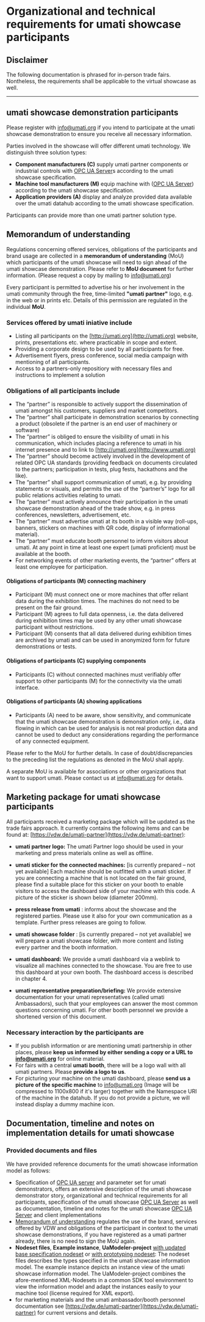 # Organizational and technical requirements for umati showcase participants

## Disclaimer

The following documentation is phrased for in-person trade fairs. Nontheless, the requirements shall be applicable to the virtual showcase as well.

---

## umati showcase demonstration participants

Please register with [info@umati.org](mailto:info@umati.org) if you intend to participate at the umati showcase demonstration to ensure you receive all necessary information.

Parties involved in the showcase will offer different umati technology. We distinguish three solution types:

- **Component manufacturers (C)** supply umati partner components or industrial controls with [OPC UA Server](SERVER.md)s according to the umati showcase specification.
- **Machine tool manufacturers (M)** equip machine with ([OPC UA Server](SERVER.md)) according to the umati showcase specification.
- **Application providers (A)** display and analyze provided data available over the umati datahub according to the umati showcase specification.

Participants can provide more than one umati partner solution type.

## Memorandum of understanding

Regulations concerning offered services, obligations of the participants and brand usage are collected in a **memorandum of understanding** (MoU) which participants of the umati showcase will need to sign ahead of the umati showcase demonstration. Please refer to **MoU document** for further information. (Please request a copy by mailing to [info@umati.org](mailto:info@umati.org))

Every participant is permitted to advertise his or her involvement in the umati community through the free, time-limited **&quot;umati partner&quot;** logo, e.g. in the web or in prints etc.  Details of this permission are regulated in the individual **MoU**.

### Services offered by umati iniative include

- Listing all participants on the [http://umati.org](http://umati.org) website, prints, presentations etc. where practicable in scope and extent.
- Providing a corporate design to be used by all participants for free.
- Advertisement flyers, press conference, social media campaign with mentioning of all participants.
- Access to a partners-only repositiory with necessary files and instructions to implement a solution

### Obligations of all participants include

- The “partner” is responsible to actively support the dissemination of umati amongst his customers, suppliers and market competitors.
- The “partner” shall participate in demonstration scenarios by connecting a product (obsolete if the partner is an end user of machinery or software)
- The “partner” is obliged to ensure the visibility of umati in his communication, which includes placing a reference to umati in his internet presence and to link to [http://umati.org](http://www.umati.org)
- The “partner” should become actively involved in the development of related OPC UA standards (providing feedback on documents circulated to the partners; participation in tests, plug fests, hackathons and the like).
- The “partner” shall support communication of umati, e.g. by providing statements or visuals, and permits the use of the “partner’s” logo for all public relations activities relating to umati.
- The “partner” must actively announce their participation in the umati showcase demonstration ahead of the trade show, e.g. in press conferences, newsletters, advertisement, etc.
- The “partner” must advertise umati at its booth in a visible way (roll-ups, banners, stickers on machines with QR code, display of informational material).
- The “partner” must educate booth personnel to inform visitors about umati. At any point in time at least one expert (umati proficient) must be available at the booth.
- For networking events of other marketing events, the “partner” offers at least one employee for participation.

#### Obligations of participants (M) connecting machinery

- Participant (M) must connect one or more machines that offer reliant data during the exhibition times. The machines do not need to be present on the fair ground.
- Participant (M) agrees to full data openness, i.e. the data delivered during exhibition times may be used by any other umati showcase participant without restrictions.
- Participant (M) consents that all data delivered during exhibition times are archived by umati and can be used in anonymized form for future demonstrations or tests.

#### Obligations of participants (C) supplying components

- Participants (C) without connected machines must verifiably offer support to other participants (M) for the connectivity via the umati interface.

#### Obligations of participants (A) showing applications

- Participants (A) need to be aware, show sensitivity, and communicate that the umati showcase demonstration is demonstration only, i.e., data flowing in which can be used for analysis is not real production data and cannot be used to deduct any considerations regarding the performance of any connected equipment.

Please refer to the MoU for further details. In case of doubt/discrepancies to the preceding list the regulations as denoted in the MoU shall apply.

A separate MoU is available for associations or other organizations that want to support umati. Please contact us at [info@umati.org](mailto:info@umati.org) for details.

## Marketing package for umati showcase participants

All participants received a marketing package which will be updated as the trade fairs approach. It currently contains the following items and can be found at: [https://vdw.de/umati-partner](https://vdw.de/umati-partner):

- **umati partner logo:** The umati Partner logo should be used in your marketing and press materials online as well as offline.

- **umati sticker for the connected machines:** [is currently prepared – not yet available] Each machine should be outfitted with a umati sticker. If you are connecting a machine that is not located on the fair ground, please find a suitable place for this sticker on your booth to enable visitors to access the dashboard side of your machine with this code. A picture of the sticker is shown below (diameter 200mm).

- **press release from umati** : informs about the showcase and the registered parties. Please use it also for your own communication as a template. Further press releases are going to follow.
- **umati showcase folder** : [is currently prepared – not yet available] we will prepare a umati showcase folder, with more content and listing every partner and the booth information.
- **umati dashboard:** We provide a umati dashboard via a weblink to visualize all machines connected to the showcase. You are free to use this dashboard at your own booth. The dashboard access is described in chapter 4.
- **umati representative preparation/briefing:** We provide extensive documentation for your umati representatives (called umati Ambassadors), such that your employees can answer the most common questions concerning umati. For other booth personnel we provide a shortened version of this document.

### Necessary interaction by the participants are

- If you publish information or are mentioning umati partnership in other places, please **keep us informed by either sending a copy or a URL to [info@umati.org](mailto:info@umati.org)** for online material.
- For fairs with a central **umati booth**, there will be a logo wall with all umati partners. Please **provide a logo to us**.
- For picturing your machine on the umati dashboard, please **send us a picture of the specific machine** to [info@umati.org](mailto:info@umati.org) (Image will be compressed to 1100x800 if it&#39;s larger) together with the Namespace URI of the machine in the datahub. If you do not provide a picture, we will instead display a dummy machine icon.

## Documentation, timeline and notes on implementation details for umati showcase

### Provided documents and files

We have provided reference documents for the umati showcase information model as follows:

- Specification of [OPC UA server](SERVER.md) and parameter set for umati demonstrators, offers an extensive description of the umati showcase demonstrator story, organizational and technical requirements for all participants, specification of the umati showcase [OPC UA Server](SERVER.md) as well as documentation, timeline and notes for the umati showcase [OPC UA Server](SERVER.md) and client implementations
- [Memorandum of understanding](TODO:LINK) regulates the use of the brand, services offered by VDW and obligations of the participant in context to the umati showcase demonstrations, if you have registered as a umati partner already, there is no need to sign the MoU again.
- **Nodeset files**, **Example instance**, **UaModeler-project** [with updated base specification nodeset](https://github.com/umati/MachineTool-Plugfest/tree/master/UaModelerProject) or [with prototyping nodeset](https://github.com/umati/MachineTool-Plugfest/tree/master/UaModelerProtoyping): The nodeset files describes the types specified in the umati showcase information model. The example instance depicts an instance view of the umati showcase information model. The UaModeler-project combines the afore-mentioned XML-Nodesets in a common SDK tool environment to view the information model and adapt the instances easily to your machine tool (license required for XML export).
- for marketing materials and the umati ambassador/booth personnel documentation see [https://vdw.de/umati-partner](https://vdw.de/umati-partner) for current versions and details.
